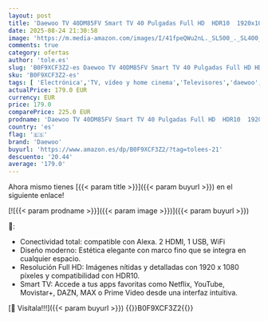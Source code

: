 ```yaml
---
layout: post
title: 'Daewoo TV 40DM85FV Smart TV 40 Pulgadas Full HD  HDR10  1920x1080  Frameless  Dolby Audio  Gama 2025'
date: 2025-08-24 21:30:58
image: 'https://m.media-amazon.com/images/I/41fpeQWu2nL._SL500_._SL400_.jpg'
comments: true
category: ofertas
author: 'tole.es'
slug: 'B0F9XCF3Z2-es Daewoo TV 40DM85FV Smart TV 40 Pulgadas Full HD HDR10...'
sku: 'B0F9XCF3Z2-es'
tags: [ 'Electrónica','TV, vídeo y home cinema','Televisores','daewoo','smart','tv','🇪🇸', ]
actualPrice: 179.0 EUR
currency: EUR
price: 179.0
comparePrice: 225.0 EUR
prodname: 'Daewoo TV 40DM85FV Smart TV 40 Pulgadas Full HD  HDR10  1920x1080  Frameless  Dolby Audio  Gama 2025'
country: 'es'
flag: '🇪🇸'
brand: 'Daewoo'
buyurl: 'https://www.amazon.es/dp/B0F9XCF3Z2/?tag=tolees-21'
descuento: '20.44'
average: '179.0'
---
```


Ahora mismo tienes [{{< param title >}}]({{< param buyurl >}}) en el siguiente enlace!

[![{{< param prodname >}}]({{< param image >}})]({{< param buyurl >}})

🔎:

- Conectividad total: compatible con Alexa. 2 HDMI, 1 USB, WiFi
- Diseño moderno: Estética elegante con marco fino que se integra en cualquier espacio.
- Resolución Full HD: Imágenes nítidas y detalladas con 1920 x 1080 píxeles y compatibilidad con HDR10.
- Smart TV: Accede a tus apps favoritas como Netflix, YouTube, Movistar+, DAZN, MAX o Prime Video desde una interfaz intuitiva.

[🛒 Visítala!!!]({{< param buyurl >}})
{{<world>}}B0F9XCF3Z2{{</world>}}
